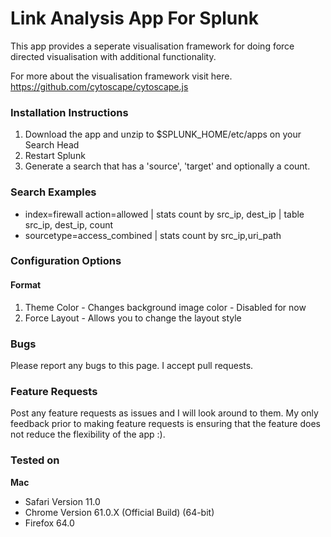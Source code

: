 # Link Analysis App For Splunk #
This app provides a seperate visualisation framework for doing force directed visualisation with additional functionality.

For more about the visualisation framework visit here.
https://github.com/cytoscape/cytoscape.js

### Installation Instructions

1. Download the app and unzip to $SPLUNK_HOME/etc/apps on your Search Head
2. Restart Splunk
3. Generate a search that has a 'source', 'target' and optionally a count. 

### Search Examples

- index=firewall action=allowed | stats count by src_ip, dest_ip | table src_ip, dest_ip, count
- sourcetype=access_combined | stats count by src_ip,uri_path

### Configuration Options

#### Format
1. Theme Color - Changes background image color - Disabled for now
2. Force Layout - Allows you to change the layout style 

### Bugs
Please report any bugs to this page.  I accept pull requests.

### Feature Requests
Post any feature requests as issues and I will look around to them.  My only feedback prior to making feature requests is ensuring that the feature does not reduce the flexibility of the app :).

### Tested on
**Mac**
- Safari Version 11.0 
- Chrome Version 61.0.X (Official Build) (64-bit)
- Firefox 64.0
